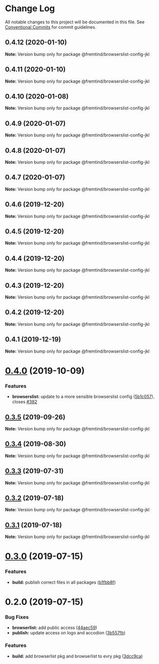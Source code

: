 # Change Log

All notable changes to this project will be documented in this file.
See [Conventional Commits](https://conventionalcommits.org) for commit guidelines.

## 0.4.12 (2020-01-10)

**Note:** Version bump only for package @fremtind/browserslist-config-jkl





## 0.4.11 (2020-01-10)

**Note:** Version bump only for package @fremtind/browserslist-config-jkl





## 0.4.10 (2020-01-08)

**Note:** Version bump only for package @fremtind/browserslist-config-jkl





## 0.4.9 (2020-01-07)

**Note:** Version bump only for package @fremtind/browserslist-config-jkl





## 0.4.8 (2020-01-07)

**Note:** Version bump only for package @fremtind/browserslist-config-jkl





## 0.4.7 (2020-01-07)

**Note:** Version bump only for package @fremtind/browserslist-config-jkl





## 0.4.6 (2019-12-20)

**Note:** Version bump only for package @fremtind/browserslist-config-jkl





## 0.4.5 (2019-12-20)

**Note:** Version bump only for package @fremtind/browserslist-config-jkl





## 0.4.4 (2019-12-20)

**Note:** Version bump only for package @fremtind/browserslist-config-jkl





## 0.4.3 (2019-12-20)

**Note:** Version bump only for package @fremtind/browserslist-config-jkl





## 0.4.2 (2019-12-20)

**Note:** Version bump only for package @fremtind/browserslist-config-jkl

## 0.4.1 (2019-12-19)

**Note:** Version bump only for package @fremtind/browserslist-config-jkl

# [0.4.0](https://github.com/fremtind/jokul/compare/@fremtind/browserslist-config-jkl@0.3.5...@fremtind/browserslist-config-jkl@0.4.0) (2019-10-09)

### Features

-   **browserslist:** update to a more sensible browserslist config ([5b1c057](https://github.com/fremtind/jokul/commit/5b1c057)), closes [#382](https://github.com/fremtind/jokul/issues/382)

## [0.3.5](https://github.com/fremtind/jokul/compare/@fremtind/browserslist-config-jkl@0.3.4...@fremtind/browserslist-config-jkl@0.3.5) (2019-09-26)

**Note:** Version bump only for package @fremtind/browserslist-config-jkl

## [0.3.4](https://github.com/fremtind/jokul/compare/@fremtind/browserslist-config-jkl@0.3.3...@fremtind/browserslist-config-jkl@0.3.4) (2019-08-30)

**Note:** Version bump only for package @fremtind/browserslist-config-jkl

## [0.3.3](https://github.com/fremtind/jokul/compare/@fremtind/browserslist-config-jkl@0.3.2...@fremtind/browserslist-config-jkl@0.3.3) (2019-07-31)

**Note:** Version bump only for package @fremtind/browserslist-config-jkl

## [0.3.2](https://github.com/fremtind/jokul/compare/@fremtind/browserslist-config-jkl@0.3.1...@fremtind/browserslist-config-jkl@0.3.2) (2019-07-18)

**Note:** Version bump only for package @fremtind/browserslist-config-jkl

## [0.3.1](https://github.com/fremtind/jokul/compare/@fremtind/browserslist-config-jkl@0.3.0...@fremtind/browserslist-config-jkl@0.3.1) (2019-07-18)

**Note:** Version bump only for package @fremtind/browserslist-config-jkl

# [0.3.0](https://github.com/fremtind/jokul/compare/@fremtind/browserslist-config-jkl@0.2.0...@fremtind/browserslist-config-jkl@0.3.0) (2019-07-15)

### Features

-   **build:** publish correct files in all packages ([b1fbb8f](https://github.com/fremtind/jokul/commit/b1fbb8f))

# 0.2.0 (2019-07-15)

### Bug Fixes

-   **browserlist:** add public access ([44aec59](https://github.com/fremtind/jokul/commit/44aec59))
-   **publish:** update access on logo and accodion ([3b557fb](https://github.com/fremtind/jokul/commit/3b557fb))

### Features

-   **build:** add browserlist pkg and browserlist to evry pkg ([3dcc9ca](https://github.com/fremtind/jokul/commit/3dcc9ca))
